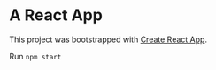 # A React App

This project was bootstrapped with [Create React App](https://github.com/facebook/create-react-app).

Run
`npm start`
